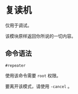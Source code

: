 # 复读机

仅用于调试。

该模块原样返回你所说的一切内容。

## 命令语法

```aql
#repeater
```

使用该命令需要 `root` 权限。

要离开该模式，请使用 `-cancel` 。